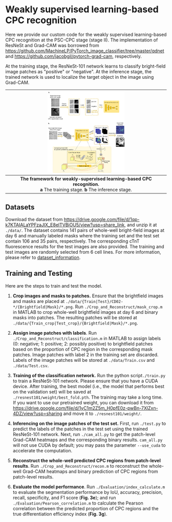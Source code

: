 # Weakly	supervised	learning-based CPC recognition 

Here we provide our custom code for the weakly supervised learning-based CPC recognition at the PSC-CPC stage (stage II). The implementation of ResNeSt and Grad-CAM was borrowed from https://github.com/MachineLP/PyTorch_image_classifier/tree/master/qdnet and https://github.com/jacobgil/pytorch-grad-cam, respectively.

At the training stage, the ResNeSt-101 network learns to classify bright-field image patches as "positive" or "negative". At the inference stage, the trained network is used to localize the target object in the image using Grad-CAM. 

| <img src="./Weakly_Supervised_Learning_Framework.svg" alt="Weakly Supervised Learning Framework" style="zoom:25%;" /> |
| :----------------------------------------------------------: |
| **The framework for weakly-supervised learning-based CPC recognition.**   <br />**a** The training stage. **b** The inference stage. |



## Datasets

Download the dataset from https://drive.google.com/file/d/1qp-k7KTAIALaYPFzaJlX_E8elTVBiOU5/view?usp=share_link, and unzip it at `./data/`. The dataset contains 141 pairs of whole-well bright-field images at day 6 and manually labeled masks where the training set and the test set contain 106 and 35 pairs, respectively. The corresponding cTnT fluorescence results for the test images are also provided.  The training and test images are randomly selected from 6 cell lines. For more information, please refer to [dataset_information](./data/dataset_information.md).



## Training and Testing

Here are the steps to train and test the model.

1. **Crop images and masks to patches.** Ensure that the brightfield images and masks are placed at `./data/{Train|Test}/CD02-*/{Brightfield|Mask}/*.png`. Run `./Crop_and_Reconstruct/mask_crop.m` in MATLAB to crop whole-well brightfield images at day 6 and binary masks into patches. The resulting patches will be stored at `./data/{Train_crop|Test_crop}/{Brightfield|Mask}/*.png`.
2. **Assign image patches with labels**. Run `./Crop_and_Reconstruct/classification.m` in MATLAB to assign labels (0: negative; 1: positive; 2: possibly positive) to brightfield patches based on the proportion of CPC region in the corresponding mask patches. Image patches with label 2 in the training set are discarded. Labels of the image patches will be stored at `./data/Train.csv` and `./data/Test.csv`.
3. **Training of the classification network.** Run the python script`./train.py` to train a ResNeSt-101 network. Please ensure that you have a CUDA device. After training, the best model (i.e., the model that performs best on the validation set) will  be saved at `./resnest101/weight/best_fold.pth`. The training may take a long time. If you want to use our pretrained weight, you can download it from https://drive.google.com/file/d/1yC1m2Z5m_H0pfE0z-pwBn-7XlZxn-4DZ/view?usp=sharing and move it to `./resnest101/weight/`.
4. **Inferencing on the image patches of the test set.** First, run `./test.py` to predict the labels of the patches in the test set using the trained ResNeSt-101 network. Next, run `./cam_all.py` to get the patch-level Grad-CAM heatmaps and the corresponding binary results. `cam_all.py` will not use CUDA by default; you may pass the parameter `--use_cuda` to accelerate the computation.

1. **Reconstruct the whole-well predicted CPC regions from patch-level results**. Run `./Crop_and_Reconstruct/recon.m` to reconstruct the whole-well Grad-CAM heatmaps and binary prediction of CPC regions from patch-level results.
2. **Evaluate the model performance**. Run `./Evaluation/index_calculate.m` to evaluate the segmentation performance by IoU, accuracy, precision, recall, specificity, and F1 score (**Fig. 3e**); and run `./Evaluation/Pearson_correlation.m` to calculate the Pearson correlation between the predicted proportion of CPC regions and the true differentiation efficiency index (**Fig. 3g**).
